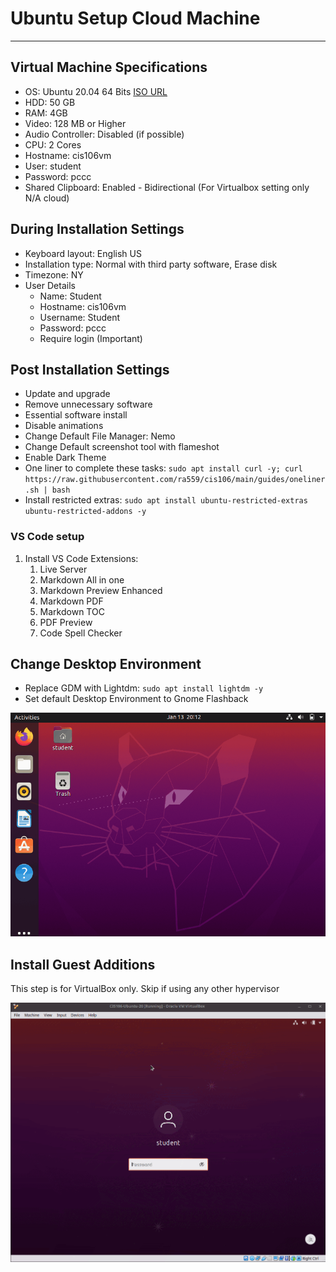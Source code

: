 # Ubuntu Setup Cloud Machine
---

## Virtual Machine Specifications
* OS: Ubuntu 20.04 64 Bits [ISO URL](https://ubuntu.com/download/desktop) 
* HDD: 50 GB
* RAM: 4GB
* Video: 128 MB or Higher
* Audio Controller: Disabled (if possible)
* CPU: 2 Cores
* Hostname: cis106vm
* User: student
* Password: pccc
* Shared Clipboard: Enabled - Bidirectional (For Virtualbox setting only N/A cloud) 


## During Installation Settings
* Keyboard layout: English US
* Installation type: Normal with third party software, Erase disk 
* Timezone: NY
* User Details
  * Name: Student
  * Hostname: cis106vm
  * Username: Student
  * Password: pccc
  * Require login (Important)

## Post Installation Settings
* Update and upgrade
* Remove unnecessary software
* Essential software install
* Disable animations
* Change Default File Manager: Nemo
* Change Default screenshot tool with flameshot
* Enable Dark Theme
* One liner to complete these tasks: 
`sudo apt install curl -y; curl https://raw.githubusercontent.com/ra559/cis106/main/guides/oneliner.sh | bash`
* Install restricted extras: `sudo apt install ubuntu-restricted-extras ubuntu-restricted-addons -y` 

### VS Code setup
1. Install VS Code Extensions:
   1.  Live Server
   2.  Markdown All in one
   3.  Markdown Preview Enhanced
   4.  Markdown PDF
   5.  Markdown TOC
   6.  PDF Preview
   7.  Code Spell Checker

## Change Desktop Environment
* Replace GDM with Lightdm: `sudo apt install lightdm -y`
* Set default Desktop Environment to Gnome Flashback

![Gnome Classic](../imgs/setGnomeClassic.gif)

## Install Guest Additions
This step is for VirtualBox only. Skip if using any other hypervisor

![Guest additions](../imgs/install%20guest%20additions.gif)

